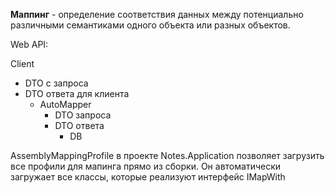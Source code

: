 ﻿**Маппинг** - определение соответствия данных между потенциально различными семантиками одного объекта или разных объектов.

Web API:

Client
- DTO c запроса 
- DTO ответа для клиента
  - AutoMapper
    - DTO запроса
    - DTO ответа
      - DB

AssemblyMappingProfile в проекте Notes.Application позволяет загрузить все профили для мапинга прямо из сборки. Он автоматически загружает все классы, которые реализуют интерфейс IMapWith